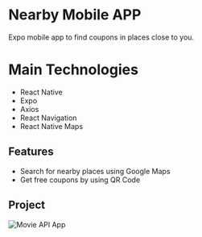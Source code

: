 # Nearby Mobile APP

Expo mobile app to find coupons in places close to you.

# Main Technologies

- React Native
- Expo
- Axios
- React Navigation
- React Native Maps

## Features

- Search for nearby places using Google Maps
- Get free coupons by using QR Code

## Project

![Movie API App](./nearby.gif)
